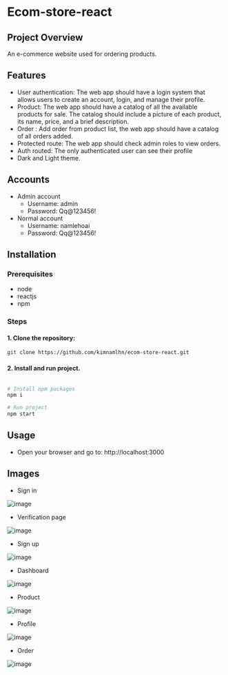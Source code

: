 # Ecom-store-react

## Project Overview

An e-commerce website used for ordering products.

## Features
- User authentication: The web app should have a login system that allows users to create an account, login, and manage their profile.
- Product: The web app should have a catalog of all the available products for sale. The catalog should include a picture of each product, its name, price, and a brief description.
- Order : Add order from product list, the web app should have a catalog of all orders added.
- Protected route: The web app should check admin roles to view orders.
- Auth routed: The only authenticated user can see their profile
- Dark and Light theme.

## Accounts
- Admin account
   - Username: admin
   - Password: Qq@123456!
- Normal account
   - Username: namlehoai
   - Password: Qq@123456!

## Installation

### Prerequisites

- node
- reactjs
- npm

### Steps

#### 1. Clone the repository:
```bash
git clone https://github.com/kimnamlhn/ecom-store-react.git
```
#### 2. Install and run project.
```bash

# Install npm packages
npm i

# Run project
npm start
```   

## Usage
- Open your browser and go to: http://localhost:3000

## Images
- Sign in
  
![image](https://github.com/user-attachments/assets/ed94438d-892f-45eb-9243-7cc333c88085)

- Verification page

![image](https://github.com/user-attachments/assets/af153c32-5143-494b-966f-e3f63183f798)

- Sign up
  
![image](https://github.com/user-attachments/assets/82041eeb-4d70-4425-9be8-d076dc929d02)

- Dashboard
  
![image](https://github.com/user-attachments/assets/36c5a1be-542e-4559-9d55-c3e0d07e0d29)

- Product

![image](https://github.com/user-attachments/assets/af6df459-5701-4583-a36b-471fc2bee006)

- Profile

![image](https://github.com/user-attachments/assets/d849c71c-58f6-4359-97d3-dfa0332460b9)

- Order

![image](https://github.com/user-attachments/assets/fb0908d1-9ac4-457c-9a8f-37ffaf808e82)
